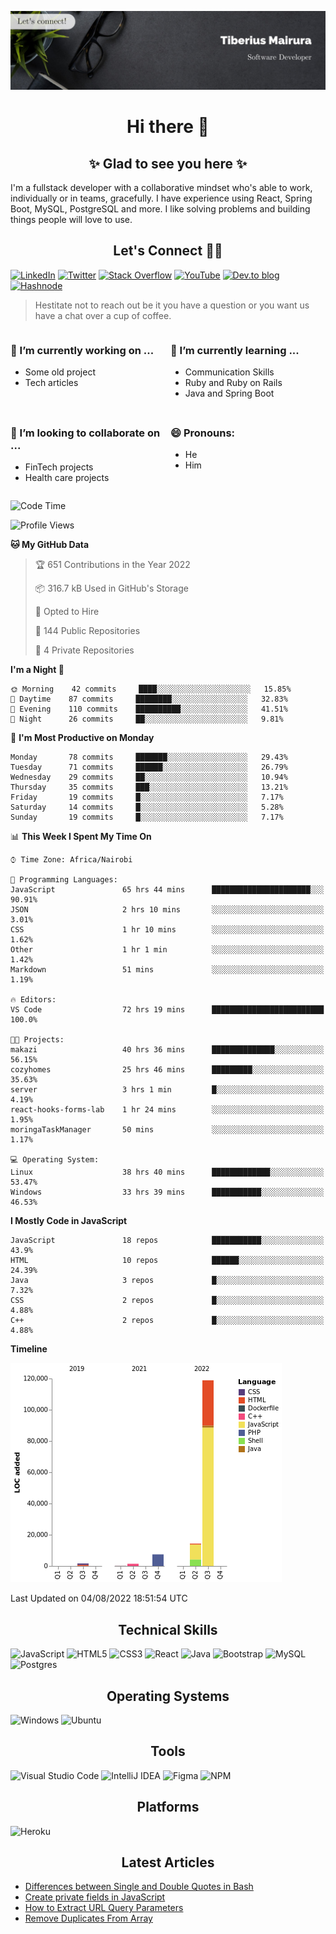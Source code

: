 ![cover-image](assets/images/banner.jpg)

<h1 align="center">
 Hi there 👋
</h1>

<h2 align="center"> ✨ Glad to see you here ✨ </h2>

I'm a fullstack developer with a collaborative mindset who's able to work, individually or in teams, gracefully. I have experience using React, Spring Boot, MySQL, PostgreSQL and more. I like solving problems and building things people will love to use.

<h2 align="center"> Let's Connect 🤝🏾 </h2>

[![LinkedIn](https://img.shields.io/badge/linkedin-%230077B5.svg?style=for-the-badge&logo=linkedin&logoColor=white)](https://www.linkedin.com/in/tiberius-mairura/) [![Twitter](https://img.shields.io/badge/Twitter-%231DA1F2.svg?style=for-the-badge&logo=Twitter&logoColor=white)](https://twitter.com/hermit_tiberius) [![Stack Overflow](https://img.shields.io/badge/-Stackoverflow-FE7A16?style=for-the-badge&logo=stack-overflow&logoColor=white)](https://stackoverflow.com/users/11869442/tiberius) [![YouTube](https://img.shields.io/badge/YouTube-%23FF0000.svg?style=for-the-badge&logo=YouTube&logoColor=white)](https://www.youtube.com/channel/UCEyv3oMzvLUv6tGs9KD_S_A) [![Dev.to blog](https://img.shields.io/badge/dev.to-0A0A0A?style=for-the-badge&logo=dev.to&logoColor=white)](https://dev.to/hermitex) [![Hashnode](https://img.shields.io/badge/Hashnode-2962FF?style=for-the-badge&logo=hashnode&logoColor=white)](https://hashnode.com/@hermitex)

> Hestitate not to reach out be it you have a question or you want us have a chat over a cup of coffee.

<div style="display: grid; gap: 0.5rem; grid-template-columns: repeat(2, 1fr);">

<div>

<h3>🔭  I’m currently working on ...</h3>

- Some old project
- Tech articles

</div>

<div>

<h3>🌱 I’m currently learning ...</h3>

- Communication Skills
- Ruby and Ruby on Rails
- Java and Spring Boot

</div>

<div>
<h3>👯 I’m looking to collaborate on ...</h3>

- FinTech projects
- Health care projects

</div>

<div>
<h3>😄 Pronouns:</h3>

- He
- Him
  
</div>

</div>

<!--START_SECTION:waka-->
![Code Time](http://img.shields.io/badge/Code%20Time-0%20secs-blue)

![Profile Views](http://img.shields.io/badge/Profile%20Views-33-blue)

**🐱 My GitHub Data** 

> 🏆 651 Contributions in the Year 2022
 > 
> 📦 316.7 kB Used in GitHub's Storage 
 > 
> 💼 Opted to Hire
 > 
> 📜 144 Public Repositories 
 > 
> 🔑 4 Private Repositories  
 > 
**I'm a Night 🦉** 

```text
🌞 Morning    42 commits     ████░░░░░░░░░░░░░░░░░░░░░   15.85% 
🌆 Daytime    87 commits     ████████░░░░░░░░░░░░░░░░░   32.83% 
🌃 Evening    110 commits    ██████████░░░░░░░░░░░░░░░   41.51% 
🌙 Night      26 commits     ██░░░░░░░░░░░░░░░░░░░░░░░   9.81%

```
📅 **I'm Most Productive on Monday** 

```text
Monday       78 commits     ███████░░░░░░░░░░░░░░░░░░   29.43% 
Tuesday      71 commits     ██████░░░░░░░░░░░░░░░░░░░   26.79% 
Wednesday    29 commits     ██░░░░░░░░░░░░░░░░░░░░░░░   10.94% 
Thursday     35 commits     ███░░░░░░░░░░░░░░░░░░░░░░   13.21% 
Friday       19 commits     █░░░░░░░░░░░░░░░░░░░░░░░░   7.17% 
Saturday     14 commits     █░░░░░░░░░░░░░░░░░░░░░░░░   5.28% 
Sunday       19 commits     █░░░░░░░░░░░░░░░░░░░░░░░░   7.17%

```


📊 **This Week I Spent My Time On** 

```text
⌚︎ Time Zone: Africa/Nairobi

💬 Programming Languages: 
JavaScript               65 hrs 44 mins      ██████████████████████░░░   90.91% 
JSON                     2 hrs 10 mins       ░░░░░░░░░░░░░░░░░░░░░░░░░   3.01% 
CSS                      1 hr 10 mins        ░░░░░░░░░░░░░░░░░░░░░░░░░   1.62% 
Other                    1 hr 1 min          ░░░░░░░░░░░░░░░░░░░░░░░░░   1.42% 
Markdown                 51 mins             ░░░░░░░░░░░░░░░░░░░░░░░░░   1.19%

🔥 Editors: 
VS Code                  72 hrs 19 mins      █████████████████████████   100.0%

🐱‍💻 Projects: 
makazi                   40 hrs 36 mins      ██████████████░░░░░░░░░░░   56.15% 
cozyhomes                25 hrs 46 mins      █████████░░░░░░░░░░░░░░░░   35.63% 
server                   3 hrs 1 min         █░░░░░░░░░░░░░░░░░░░░░░░░   4.19% 
react-hooks-forms-lab    1 hr 24 mins        ░░░░░░░░░░░░░░░░░░░░░░░░░   1.95% 
moringaTaskManager       50 mins             ░░░░░░░░░░░░░░░░░░░░░░░░░   1.17%

💻 Operating System: 
Linux                    38 hrs 40 mins      █████████████░░░░░░░░░░░░   53.47% 
Windows                  33 hrs 39 mins      ███████████░░░░░░░░░░░░░░   46.53%

```

**I Mostly Code in JavaScript** 

```text
JavaScript               18 repos            ███████████░░░░░░░░░░░░░░   43.9% 
HTML                     10 repos            ██████░░░░░░░░░░░░░░░░░░░   24.39% 
Java                     3 repos             █░░░░░░░░░░░░░░░░░░░░░░░░   7.32% 
CSS                      2 repos             █░░░░░░░░░░░░░░░░░░░░░░░░   4.88% 
C++                      2 repos             █░░░░░░░░░░░░░░░░░░░░░░░░   4.88%

```


**Timeline**

![Chart not found](https://raw.githubusercontent.com/hermitex/hermitex/main/charts/bar_graph.png) 


 Last Updated on 04/08/2022 18:51:54 UTC
<!--END_SECTION:waka-->

<h2 align="center"> Technical Skills </h2>

![JavaScript](https://img.shields.io/badge/javascript-%23323330.svg?style=for-the-badge&logo=javascript&logoColor=%23F7DF1E) ![HTML5](https://img.shields.io/badge/html5-%23E34F26.svg?style=for-the-badge&logo=html5&logoColor=white) ![CSS3](https://img.shields.io/badge/css3-%231572B6.svg?style=for-the-badge&logo=css3&logoColor=white) ![React](https://img.shields.io/badge/react-%2320232a.svg?style=for-the-badge&logo=react&logoColor=%2361DAFB) ![Java](https://img.shields.io/badge/java-%23ED8B00.svg?style=for-the-badge&logo=java&logoColor=white) ![Bootstrap](https://img.shields.io/badge/bootstrap-%23563D7C.svg?style=for-the-badge&logo=bootstrap&logoColor=white) ![MySQL](https://img.shields.io/badge/mysql-%2300f.svg?style=for-the-badge&logo=mysql&logoColor=white) ![Postgres](https://img.shields.io/badge/postgres-%23316192.svg?style=for-the-badge&logo=postgresql&logoColor=white)

<h2 align="center"> Operating Systems </h2>

![Windows](https://img.shields.io/badge/Windows-0078D6?style=for-the-badge&logo=windows&logoColor=white) ![Ubuntu](https://img.shields.io/badge/Ubuntu-E95420?style=for-the-badge&logo=ubuntu&logoColor=white)

<h2 align="center"> Tools </h2>

![Visual Studio Code](https://img.shields.io/badge/Visual%20Studio%20Code-0078d7.svg?style=for-the-badge&logo=visual-studio-code&logoColor=white) ![IntelliJ IDEA](https://img.shields.io/badge/IntelliJIDEA-000000.svg?style=for-the-badge&logo=intellij-idea&logoColor=white) ![Figma](https://img.shields.io/badge/figma-%23F24E1E.svg?style=for-the-badge&logo=figma&logoColor=white) ![NPM](https://img.shields.io/badge/NPM-%23000000.svg?style=for-the-badge&logo=npm&logoColor=white)

<h2 align="center"> Platforms </h2>

![Heroku](https://img.shields.io/badge/heroku-%23430098.svg?style=for-the-badge&logo=heroku&logoColor=white)

 <h2 align="center">Latest Articles </h2>

- [Differences between Single and Double Quotes in Bash](https://dev.to/hermitex/differences-between-single-and-double-quotes-in-bash-3eog)
- [Create private fields in JavaScript](https://dev.to/hermitex/create-private-fields-in-javascript-3ean)
- [How to Extract URL Query Parameters](https://dev.to/hermitex/how-to-extract-url-search-parameters-4k58)
- [Remove Duplicates From Array](https://dev.to/hermitex/remove-duplicates-from-array-1d6h)
